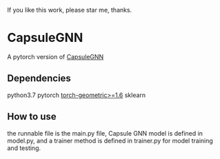 If you like this work, please star me, thanks.
# CapsuleGNN
A pytorch version of [CapsuleGNN](https://openreview.net/forum?id=Byl8BnRcYm)

## Dependencies

python3.7
pytorch
[torch-geometric>=1.6](https://pytorch-geometric.readthedocs.io/en/latest/)
sklearn

## How to use
the runnable file is the main.py file, Capsule GNN model is defined in model.py, and a trainer method is defined in trainer.py for model training and testing.




